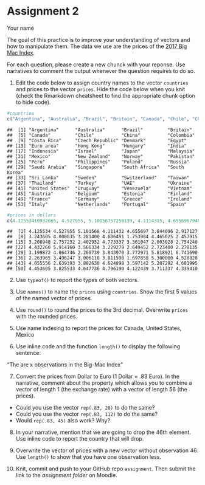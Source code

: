 Assignment 2
================
Your name

The goal of this practice is to improve your understanding of vectors
and how to manipulate them. The data we use are the prices of the [2017
Big Mac Index](http://www.economist.com/content/big-mac-index).

For each question, please create a new chunck with your reponse. Use
narratives to comment the output whenever the question requires to do
so.

1.  Edit the code below to assign country names to the vector
    `countries` and prices to the vector `prices`. Hide the code below
    when you knit (check the Rmarkdown cheatsheet to find the
    appropriate chunk option to hide code).

<!-- end list -->

``` r
#countries
c("Argentina", "Australia", "Brazil", "Britain", "Canada", "Chile", "China", "Colombia", "Costa Rica", "Czech Republic", "Denmark", "Egypt", "Euro area", "Hong Kong", "Hungary", "India", "Indonesia", "Israel", "Japan", "Malaysia", "Mexico", "New Zealand", "Norway", "Pakistan", "Peru", "Philippines", "Poland", "Russia", "Saudi Arabia", "Singapore", "South Africa", "South Korea", "Sri Lanka", "Sweden", "Switzerland", "Taiwan", "Thailand", "Turkey", "UAE", "Ukraine", "United States", "Uruguay", "Venezuela", "Vietnam", "Austria", "Belgium", "Estonia", "Finland", "France", "Germany", "Greece", "Ireland", "Italy", "Netherlands", "Portugal", "Spain")
```

    ##  [1] "Argentina"      "Australia"      "Brazil"         "Britain"       
    ##  [5] "Canada"         "Chile"          "China"          "Colombia"      
    ##  [9] "Costa Rica"     "Czech Republic" "Denmark"        "Egypt"         
    ## [13] "Euro area"      "Hong Kong"      "Hungary"        "India"         
    ## [17] "Indonesia"      "Israel"         "Japan"          "Malaysia"      
    ## [21] "Mexico"         "New Zealand"    "Norway"         "Pakistan"      
    ## [25] "Peru"           "Philippines"    "Poland"         "Russia"        
    ## [29] "Saudi Arabia"   "Singapore"      "South Africa"   "South Korea"   
    ## [33] "Sri Lanka"      "Sweden"         "Switzerland"    "Taiwan"        
    ## [37] "Thailand"       "Turkey"         "UAE"            "Ukraine"       
    ## [41] "United States"  "Uruguay"        "Venezuela"      "Vietnam"       
    ## [45] "Austria"        "Belgium"        "Estonia"        "Finland"       
    ## [49] "France"         "Germany"        "Greece"         "Ireland"       
    ## [53] "Italy"          "Netherlands"    "Portugal"       "Spain"

``` r
#prices in dollars
c(4.12553410932665, 4.527955, 5.10156757258139, 4.1114315, 4.6556967948218, 3.84409554461789, 2.9171270718232, 3.24360452925142, 4.00003493480292, 3.28139971386194, 4.60649054517816, 1.75398378529494, 4.4650245, 2.45791461307047, 3.20894752849616, 2.75723192502808, 2.40293204682299, 4.77333709927976, 3.36104723155846, 2.00302783277047, 2.75424026530641, 4.43226, 5.91416018925313, 3.56633380884451, 3.22927879440258, 2.64945182050953, 2.72339966564202, 2.27813538775693, 3.1998720051198, 4.06474559047688, 2.26073850791258, 3.84396977241952, 3.77297121483168, 5.81892070131244, 6.74168957112483, 2.26396522024444, 3.49624667636214, 3.00611009353896, 3.81159814865233, 1.69785838317577, 5.3, 4.52882773036056, 4.05555555555556, 2.63939293962389, 3.88263, 4.6248975, 3.5971425, 5.207292, 4.681995, 4.453605, 3.8255325, 4.6477365, 4.79619, 4.1224395, 3.7113375, 4.33941)
```

    ##  [1] 4.125534 4.527955 5.101568 4.111432 4.655697 3.844096 2.917127
    ##  [8] 3.243605 4.000035 3.281400 4.606491 1.753984 4.465025 2.457915
    ## [15] 3.208948 2.757232 2.402932 4.773337 3.361047 2.003028 2.754240
    ## [22] 4.432260 5.914160 3.566334 3.229279 2.649452 2.723400 2.278135
    ## [29] 3.199872 4.064746 2.260739 3.843970 3.772971 5.818921 6.741690
    ## [36] 2.263965 3.496247 3.006110 3.811598 1.697858 5.300000 4.528828
    ## [43] 4.055556 2.639393 3.882630 4.624898 3.597142 5.207292 4.681995
    ## [50] 4.453605 3.825533 4.647736 4.796190 4.122439 3.711337 4.339410

2.  Use `typeof()` to report the types of both vectors.

3.  Use `names()` to name the `prices` using `countries`. Show the first
    5 values of the named vector of prices.

4.  Use `round()` to round the prices to the 3rd decimal. Overwrite
    `prices` with the rounded prices.

5.  Use name indexing to report the prices for Canada, United States,
    Mexico

6.  Use inline code and the function `length()` to display the following
    sentence:

“The are x observations in the Big-Mac Index”

7.  Convert the prices from Dollar to Euro (1 Dollar = .83 Euro). In the
    narrative, comment about the property which allows you to combine a
    vector of length 1 (the exchange rate) with a vector of length 56
    (the prices).

<!-- end list -->

  - Could you use the vector `rep(.83, 28)` to do the same?
  - Could you use the vector `rep(.83, 112)` to do the same?
  - Would `rep(.83, 45)` also work? Why?

<!-- end list -->

8.  In your narrative, mention that we are going to drop the 46th
    element. Use inline code to report the country that will drop.

9.  Overwrite the vector of prices with a new vector without observation
    46. Use `length()` to show that you have one observation less.

10. Knit, commit and push to your GitHub repo `assignment`. Then submit
    the link to the *assignment folder* on Moodle.
